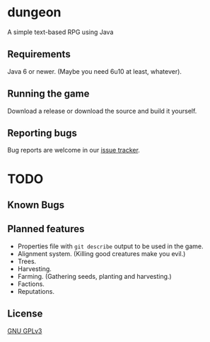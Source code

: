 dungeon
=======
A simple text-based RPG using Java

Requirements
-------------------
Java 6 or newer. (Maybe you need 6u10 at least, whatever).

Running the game
----------------
Download a release or download the source and build it yourself.

Reporting bugs
--------------
Bug reports are welcome in our [issue tracker](https://github.com/mafagafogigante/dungeon/issues).


TODO
====

Known Bugs
----------

Planned features
----------------
- Properties file with ``git describe`` output to be used in the game.
- Alignment system. (Killing good creatures make you evil.)
- Trees.
- Harvesting.
- Farming. (Gathering seeds, planting and harvesting.)
- Factions.
- Reputations.

License
-------
[GNU GPLv3](https://github.com/mafagafogigante/dungeon/blob/master/LICENSE.txt)

